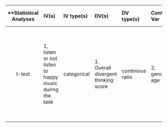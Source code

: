 | **Statistical Analyses	|  IV(s)  |  IV type(s) |  DV(s)  |  DV type(s)  |  Control Var | Control Var type  | Question to be answered | _H0_ | alpha | link to paper **| 
|:----------:|:----------|:------------|:-------------|:-------------|:------------|:------------- |:------------------|:----:|:-------:|:-------|
t-test	| 1, listen or not listen to happy music duirng the task | categorical  | 1. Overall divergent thinking score | continious ratio | 2, gender, age | categorical, continuous | 	Does Recombinant human growth hormone (rhGH) combined with rosiglitazone reduce the adverse effect of rhGH on insulin sensitivity? | Insulin sensitivity index for rhGH <= insulin sensitivity index for rhGH + rosiglitazone | 0.05 | [http://journals.plos.org/plosone/article?id=10.1371/journ]|
